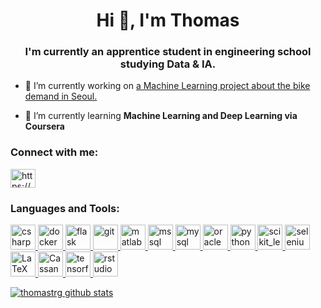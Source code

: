 <h1 align="center">Hi 👋, I'm Thomas</h1>
<h3 align="center">I'm currently an apprentice student in engineering school studying Data & IA.</h3>

- 🔭 I’m currently working on [a Machine Learning project about the bike demand in Seoul.](https://archive.ics.uci.edu/ml/datasets/Seoul+Bike+Sharing+Demand#)

- 🌱 I’m currently learning **Machine Learning and Deep Learning via Coursera**

<h3 align="left">Connect with me:</h3>
<p align="left">
<a href="https://www.linkedin.com/in/thomas-trang100/" target="blank"><img align="center" src="https://cdn.jsdelivr.net/npm/simple-icons@3.0.1/icons/linkedin.svg" alt="https://www.linkedin.com/in/thomas-trang100/" height="30" width="40" /></a> 
</p>

<h3 align="left">Languages and Tools:</h3>
<p align="left"> <a href="https://www.w3schools.com/cs/" target="_blank"> <img src="https://blog.cellenza.com/wp-content/uploads/2017/02/CSharpLogo.png" alt="csharp" width="40" height="40"/> </a> <a href="https://www.docker.com/" target="_blank"> <img src="https://blog.engineering.publicissapient.fr/wp-content/uploads/2016/04/docker.png" alt="docker" width="40" height="40"/> </a> <a href="https://flask.palletsprojects.com/" target="_blank"> <img src="https://www.vectorlogo.zone/logos/pocoo_flask/pocoo_flask-icon.svg" alt="flask" width="40" height="40"/> </a> <a href="https://git-scm.com/" target="_blank"> <img src="https://www.vectorlogo.zone/logos/git-scm/git-scm-icon.svg" alt="git" width="40" height="40"/> </a> <a href="https://www.mathworks.com/" target="_blank"> <img src="https://raw.githubusercontent.com/simple-icons/simple-icons/master/icons/mathworks.svg" alt="matlab" width="40" height="40"/> </a> <a href="https://www.microsoft.com/en-us/sql-server" target="_blank"> <img src="https://cdn.worldvectorlogo.com/logos/microsoft-sql-server.svg" alt="mssql" width="40" height="40"/> </a> <a href="https://www.mysql.com/" target="_blank"> <img src="https://www.ideematic.com/wp-content/uploads/2018/02/mysql.png" alt="mysql" width="40" height="40"/> </a> <a href="https://www.oracle.com/" target="_blank"> <img src="https://cdn.iconscout.com/icon/free/png-256/oracle-226044.png" alt="oracle" width="40" height="40"/> </a> <a href="https://www.python.org" target="_blank"> <img src="https://upload.wikimedia.org/wikipedia/commons/thumb/c/c3/Python-logo-notext.svg/768px-Python-logo-notext.svg.png" alt="python" width="40" height="40"/> </a> <a href="https://scikit-learn.org/" target="_blank"> <img src="https://upload.wikimedia.org/wikipedia/commons/0/05/Scikit_learn_logo_small.svg" alt="scikit_learn" width="40" height="40"/> </a> <a href="https://www.selenium.dev" target="_blank"> <img src="https://raw.githubusercontent.com/detain/svg-logos/780f25886640cef088af994181646db2f6b1a3f8/svg/selenium-logo.svg" alt="selenium" width="40" height="40"/> </a>  <a href="https://fr.overleaf.com/" target="_blank"> <img src="https://www.icône.com/images/icones/6/3/latex.png" alt="LaTeX" width="40" height="40"/> </a>   <a href="https://cassandra.apache.org/" target="_blank"> <img src="https://cdn.iconscout.com/icon/free/png-256/cassandra-282570.png" alt="Cassandra" width="40" height="40"/> </a> <a href="https://www.tensorflow.org/?hl=fr" target="_blank"> <img src="https://res-4.cloudinary.com/crunchbase-production/image/upload/c_lpad,h_256,w_256,f_auto,q_auto:eco/i1sxyymqcjhmxhz0xhaw" alt="tensorflow" width="40" height="40"/> </a>   <a href="https://www.r-project.org/" target="_blank"> <img src="https://i1.wp.com/datarockie.com/wp-content/uploads/2019/04/RSTUDIO-LOGO.png?ssl=1" alt="rstudio" width="40" height="40"/> </a></p>

[![thomastrg github stats](https://github-readme-stats.vercel.app/api?username=thomastrg)](https://github.com/thomastrg/github-readme-stats)
